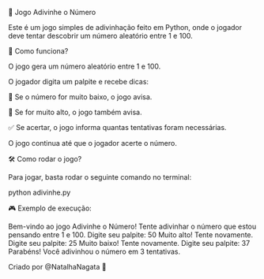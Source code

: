 🎯 Jogo Adivinhe o Número

Este é um jogo simples de adivinhação feito em Python, onde o jogador deve tentar descobrir um número aleatório entre 1 e 100.

🚀 Como funciona?

O jogo gera um número aleatório entre 1 e 100.

O jogador digita um palpite e recebe dicas:

🔻 Se o número for muito baixo, o jogo avisa.

🔺 Se for muito alto, o jogo também avisa.

✅ Se acertar, o jogo informa quantas tentativas foram necessárias.

O jogo continua até que o jogador acerte o número.

🛠 Como rodar o jogo?

Para jogar, basta rodar o seguinte comando no terminal:

python adivinhe.py

🎮 Exemplo de execução:

Bem-vindo ao jogo Adivinhe o Número!
Tente adivinhar o número que estou pensando entre 1 e 100.
Digite seu palpite: 50
Muito alto! Tente novamente.
Digite seu palpite: 25
Muito baixo! Tente novamente.
Digite seu palpite: 37
Parabéns! Você adivinhou o número em 3 tentativas.

Criado por @NatalhaNagata 🚀